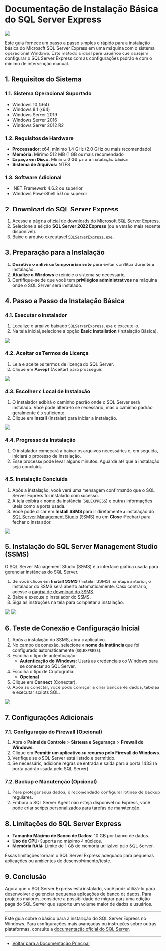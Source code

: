 # Documentação de Instalação Básica do SQL Server Express

![](/images/SQL_SERVER/microsoft_logo_bg.png)

Este guia fornece um passo a passo simples e rápido para a instalação básica do Microsoft SQL Server Express em uma máquina com o sistema operacional Windows. Este método é ideal para usuários que desejam configurar o SQL Server Express com as configurações padrão e com o mínimo de intervenção manual.

## 1. Requisitos do Sistema

### 1.1. Sistema Operacional Suportado
- Windows 10 (x64)
- Windows 8.1 (x64)
- Windows Server 2019
- Windows Server 2016
- Windows Server 2012 R2

### 1.2. Requisitos de Hardware
- **Processador:** x64, mínimo 1.4 GHz (2.0 GHz ou mais recomendado)
- **Memória:** Mínimo 512 MB (1 GB ou mais recomendado)
- **Espaço em Disco:** Mínimo 6 GB para a instalação básica
- **Sistema de Arquivos:** NTFS

### 1.3. Software Adicional
- .NET Framework 4.6.2 ou superior
- Windows PowerShell 5.0 ou superior

## 2. Download do SQL Server Express

1. Acesse a [página oficial de downloads do Microsoft SQL Server Express](https://www.microsoft.com/pt-br/sql-server/sql-server-editions-express).
2. Selecione a edição **SQL Server 2022 Express** (ou a versão mais recente disponível).
3. Baixe o arquivo executável [`SQLServerExpress.exe`](https://www.dropbox.com/scl/fi/g8r58telrlhz3y9bbgupb/SQL2022-SSEI-Expr.exe?rlkey=uckkpqvmyu2wsqpy0w8bcxq6b&dl=0).

## 3. Preparação para a Instalação

1. **Desative o antivírus temporariamente** para evitar conflitos durante a instalação.
2. **Atualize o Windows** e reinicie o sistema se necessário.
3. Certifique-se de que você tem **privilégios administrativos** na máquina onde o SQL Server será instalado.

## 4. Passo a Passo da Instalação Básica

### 4.1. Executar o Instalador

1. Localize o arquivo baixado `SQLServerExpress.exe` e execute-o.
2. Na tela inicial, selecione a opção **Basic Installation** (Instalação Básica).

![](/images/SQL_SERVER/1.png)

### 4.2. Aceitar os Termos de Licença

1. Leia e aceite os termos de licença do SQL Server.
2. Clique em **Accept** (Aceitar) para prosseguir.

![](/images/SQL_SERVER/2.png)

### 4.3. Escolher o Local de Instalação

1. O instalador exibirá o caminho padrão onde o SQL Server será instalado. Você pode alterá-lo se necessário, mas o caminho padrão geralmente é o suficiente.
2. Clique em **Install** (Instalar) para iniciar a instalação.

![](/images/SQL_SERVER/3.png)

### 4.4. Progresso da Instalação

1. O instalador começará a baixar os arquivos necessários e, em seguida, iniciará o processo de instalação.
2. Esse processo pode levar alguns minutos. Aguarde até que a instalação seja concluída.

### 4.5. Instalação Concluída

1. Após a instalação, você verá uma mensagem confirmando que o SQL Server Express foi instalado com sucesso.
2. A tela exibirá o nome da instância (`SQLEXPRESS`) e outras informações úteis como a porta usada.
3. Você pode clicar em **Install SSMS** para ir diretamente à instalação do [SQL Server Management Studio](https://www.dropbox.com/s/tnfmvwdt4cfrbqu/SSMS-Setup-PTB.exe?dl=0) (SSMS) ou em **Close** (Fechar) para fechar o instalador.

![](/images/SQL_SERVER/4.png)

## 5. Instalação do SQL Server Management Studio (SSMS)

O SQL Server Management Studio (SSMS) é a interface gráfica usada para gerenciar instâncias do SQL Server.

1. Se você clicou em **Install SSMS** (Instalar SSMS) na etapa anterior, o instalador do SSMS será aberto automaticamente. Caso contrário, acesse a [página de download do SSMS](https://docs.microsoft.com/pt-br/sql/ssms/download-sql-server-management-studio-ssms).
2. Baixe e execute o instalador do SSMS.
3. Siga as instruções na tela para completar a instalação.

![](/images/SQL_SERVER/5.png)
![](/images/SQL_SERVER/6.png)

## 6. Teste de Conexão e Configuração Inicial

1. Após a instalação do SSMS, abra o aplicativo.
2. No campo de conexão, selecione o **nome da instância** que foi configurado automaticamente (`SQLEXPRESS`).
3. Escolha o tipo de autenticação:
   - **Autenticação do Windows:** Usará as credenciais do Windows para se conectar ao SQL Server.
4. Escolha o tipo de Criptografia:
    - **Opcional**
5. Clique em **Connect** (Conectar).
6. Após se conectar, você pode começar a criar bancos de dados, tabelas e executar scripts SQL.


![](/images/SQL_SERVER/7.png)


## 7. Configurações Adicionais

### 7.1. Configuração do Firewall (Opcional)

1. Abra o **Painel de Controle** > **Sistema e Segurança** > **Firewall do Windows**.
2. Clique em **Permitir um aplicativo ou recurso pelo Firewall do Windows**.
3. Verifique se o SQL Server está listado e permitido.
4. Se necessário, adicione regras de entrada e saída para a porta 1433 (a porta padrão usada pelo SQL Server).

### 7.2. Backup e Manutenção (Opcional)

1. Para proteger seus dados, é recomendado configurar rotinas de backup regulares.
2. Embora o SQL Server Agent não esteja disponível no Express, você pode criar scripts personalizados para tarefas de manutenção.

## 8. Limitações do SQL Server Express

- **Tamanho Máximo de Banco de Dados:** 10 GB por banco de dados.
- **Uso de CPU:** Suporta no máximo 4 núcleos.
- **Memória RAM:** Limite de 1 GB de memória utilizável pelo SQL Server.

Essas limitações tornam o SQL Server Express adequado para pequenas aplicações ou ambientes de desenvolvimento/teste.

## 9. Conclusão

Agora que o SQL Server Express está instalado, você pode utilizá-lo para desenvolver e gerenciar pequenas aplicações de banco de dados. Para projetos maiores, considere a possibilidade de migrar para uma edição paga do SQL Server que suporte um volume maior de dados e usuários.

---

Este guia cobre o básico para a instalação do SQL Server Express no Windows. Para configurações mais avançadas ou instruções sobre outras plataformas, consulte a [documentação oficial do SQL Server](https://docs.microsoft.com/pt-br/sql/sql-server/).

---

* [Voltar para a Documentação Principal](/README.md)